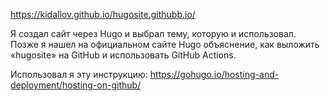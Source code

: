 https://kidallov.github.io/hugosite.githubb.io/

Я создал сайт через Hugo и выбрал тему, которую и использовал. Позже я нашел на официальном сайте Hugo объяснение, как выложить «hugosite» на GitHub и использовать GitHub Actions.

Использовал я эту инструкцию: https://gohugo.io/hosting-and-deployment/hosting-on-github/

